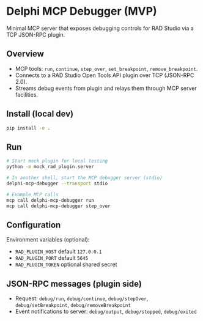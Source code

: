 # Delphi MCP Debugger (MVP)

Minimal MCP server that exposes debugging controls for RAD Studio via a TCP JSON-RPC plugin.

## Overview

- MCP tools: `run`, `continue`, `step_over`, `set_breakpoint`, `remove_breakpoint`.
- Connects to a RAD Studio Open Tools API plugin over TCP (JSON-RPC 2.0).
- Streams debug events from plugin and relays them through MCP server facilities.

## Install (local dev)

```bash
pip install -e .
```

## Run

```bash
# Start mock plugin for local testing
python -m mock_rad_plugin.server

# In another shell, start the MCP debugger server (stdio)
delphi-mcp-debugger --transport stdio

# Example MCP calls
mcp call delphi-mcp-debugger run
mcp call delphi-mcp-debugger step_over
```

## Configuration

Environment variables (optional):

- `RAD_PLUGIN_HOST` default `127.0.0.1`
- `RAD_PLUGIN_PORT` default `5645`
- `RAD_PLUGIN_TOKEN` optional shared secret

## JSON-RPC messages (plugin side)

- Request: `debug/run`, `debug/continue`, `debug/stepOver`, `debug/setBreakpoint`, `debug/removeBreakpoint`
- Event notifications to server: `debug/output`, `debug/stopped`, `debug/exited`

